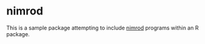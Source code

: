 nimrod
======

This is a sample package attempting to include [nimrod](http://nimrod-lang.org/)
programs within an R package.
